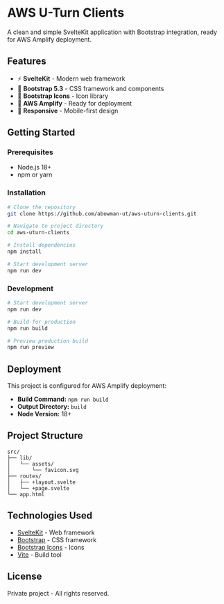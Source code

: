 # AWS U-Turn Clients

A clean and simple SvelteKit application with Bootstrap integration, ready for AWS Amplify deployment.

## Features

- ⚡ **SvelteKit** - Modern web framework
- 🎨 **Bootstrap 5.3** - CSS framework and components
- 🎯 **Bootstrap Icons** - Icon library
- 🚀 **AWS Amplify** - Ready for deployment
- 📱 **Responsive** - Mobile-first design

## Getting Started

### Prerequisites

- Node.js 18+ 
- npm or yarn

### Installation

```bash
# Clone the repository
git clone https://github.com/abowman-ut/aws-uturn-clients.git

# Navigate to project directory
cd aws-uturn-clients

# Install dependencies
npm install

# Start development server
npm run dev
```

### Development

```bash
# Start development server
npm run dev

# Build for production
npm run build

# Preview production build
npm run preview
```

## Deployment

This project is configured for AWS Amplify deployment:

- **Build Command:** `npm run build`
- **Output Directory:** `build`
- **Node Version:** 18+

## Project Structure

```
src/
├── lib/
│   └── assets/
│       └── favicon.svg
├── routes/
│   ├── +layout.svelte
│   └── +page.svelte
└── app.html
```

## Technologies Used

- [SvelteKit](https://kit.svelte.dev/) - Web framework
- [Bootstrap](https://getbootstrap.com/) - CSS framework
- [Bootstrap Icons](https://icons.getbootstrap.com/) - Icons
- [Vite](https://vitejs.dev/) - Build tool

## License

Private project - All rights reserved.
